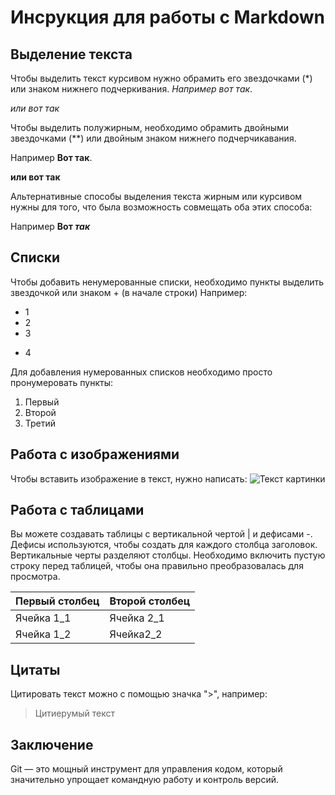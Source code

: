 # Инсрукция для работы с Markdown

## Выделение текста
Чтобы выделить текст курсивом нужно обрамить его звездочками (*) или знаком нижнего подчеркивания.
*Например вот так*.

_или вот так_

Чтобы выделить полужирным, необходимо обрамить двойными звездочками (**) или двойным знаком нижнего подчерчикавания.

Например **Вот так**.

__или вот так__

Альтернативные способы выделения текста жирным или курсивом нужны для того, что была возможность совмещать оба этих способа:

Например __Вот *так*__

## Списки

Чтобы добавить ненумерованные списки, необходимо пункты выделить звездочкой или знаком + (в начале строки)
Например:
* 1
* 2
* 3
+ 4

Для добавления нумерованных списков необходимо просто пронумеровать пункты:

1. Первый
2. Второй
3. Третий

## Работа с изображениями

Чтобы вставить изображение в текст, нужно написать:
![Текст картинки](кот.avif)

## Работа с таблицами

Вы можете создавать таблицы с вертикальной чертой | и дефисами -. Дефисы используются, чтобы создать для каждого столбца заголовок. Вертикальные черты разделяют столбцы. Необходимо включить пустую строку перед таблицей, чтобы она правильно преобразовалась для просмотра.

| Первый столбец  | Второй столбец |
| ------------- | ------------- |
| Ячейка 1_1 | Ячейка 2_1  |
| Ячейка 1_2  | Ячейка2_2  |

## Цитаты

Цитировать текст можно с помощью значка ">", например:
> Цитиерумый текст

## Заключение

Git — это мощный инструмент для управления кодом, который значительно упрощает командную работу и контроль версий.
